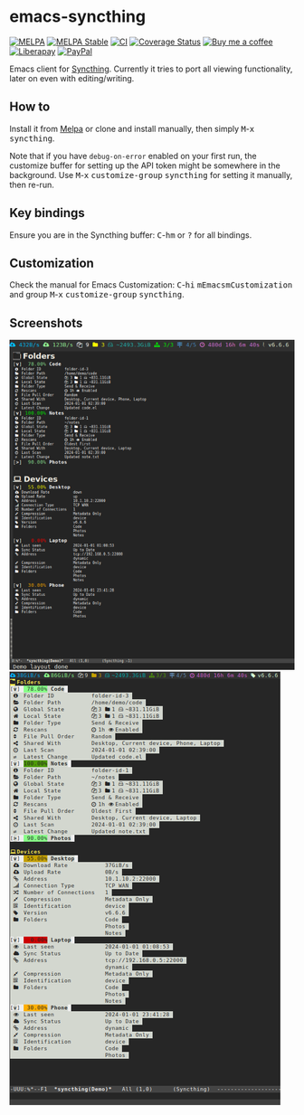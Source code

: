 # emacs-syncthing
[![MELPA][melpa-badge]][melpa-package]
[![MELPA Stable][melpa-stable-badge]][melpa-stable-package]
[![CI][ci-badge]][ci-workflow]
[![Coverage Status][cover-badge]][cover-link]
[![Buy me a coffee][bmc-badge]][bmc-link]
[![Liberapay][lp-badge]][lp-link]
[![PayPal][ppl-badge]][ppl-link]

Emacs client for [Syncthing](https://syncthing.net). Currently it tries to port
all viewing functionality, later on even with editing/writing.

## How to

Install it from [Melpa](https://melpa.org/#/getting-started) or clone and
install manually, then simply <kbd>M</kbd>-<kbd>x</kbd> <kbd>syncthing</kbd>.

Note that if you have `debug-on-error` enabled on your first run, the customize
buffer for setting up the API token might be somewhere in the background. Use
<kbd>M</kbd>-<kbd>x</kbd> <kbd>customize-group</kbd> <kbd>syncthing</kbd> for
setting it manually, then re-run.

## Key bindings

Ensure you are in the Syncthing buffer:
<kbd>C</kbd>-<kbd>h</kbd><kbd>m</kbd> or <kbd>?</kbd> for all bindings.

## Customization

Check the manual for Emacs Customization: <kbd>C</kbd>-<kbd>h</kbd><kbd>i</kbd>
<kbd>m</kbd><kbd>Emacs</kbd><kbd>m</kbd><kbd>Customization</kbd> and group
<kbd>M</kbd>-<kbd>x</kbd> <kbd>customize-group</kbd> <kbd>syncthing</kbd>.

## Screenshots

![Screenshot][demo]![Screenshot][demo-term]

[melpa-badge]: https://melpa.org/packages/syncthing-badge.svg
[melpa-package]: https://melpa.org/#/syncthing
[melpa-stable-badge]: https://stable.melpa.org/packages/syncthing-badge.svg
[melpa-stable-package]: https://stable.melpa.org/#/syncthing
[bmc-badge]: https://img.shields.io/badge/-buy_me_a%C2%A0coffee-gray?logo=buy-me-a-coffee
[bmc-link]: https://www.buymeacoffee.com/peterbadida
[ppl-badge]: https://img.shields.io/badge/-paypal-grey?logo=paypal
[ppl-link]: https://paypal.me/peterbadida
[demo]: https://raw.githubusercontent.com/KeyWeeUsr/emacs-syncthing/master/screenshot.png
[demo-term]: https://raw.githubusercontent.com/KeyWeeUsr/emacs-syncthing/master/screenshot-term.png
[lp-badge]: https://img.shields.io/badge/-liberapay-grey?logo=liberapay
[lp-link]: https://liberapay.com/keyweeusr
[ci-badge]: https://github.com/KeyWeeUsr/emacs-syncthing/actions/workflows/test.yml/badge.svg
[ci-workflow]: https://github.com/KeyWeeUsr/emacs-syncthing/actions/workflows/test.yml
[cover-badge]: https://coveralls.io/repos/github/KeyWeeUsr/emacs-syncthing/badge.svg?branch=master
[cover-link]: https://coveralls.io/github/KeyWeeUsr/emacs-syncthing?branch=master
